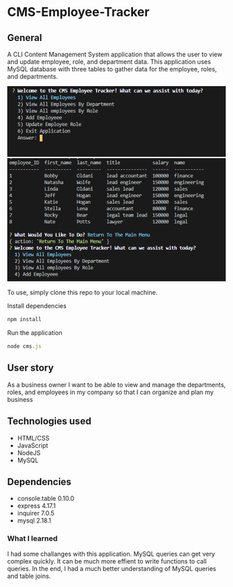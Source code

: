 # CMS-Employee-Tracker

## General 

A CLI Content Management System application that allows the user to view and update employee, role, and department data. This application uses MySQL database with three tables to gather data for the employee, roles, and departments.

![CMS Employee tracker](./assets/images/cms.png)
![CMS Employee tracker](./assets/images/cms2.png)


To use, simply clone this repo to your local machine.

Install dependencies
```node.js
npm install
```

Run the application
```node.js
node cms.js
```
## User story

As a business owner I want to be able to view and manage the departments, roles, and employees in my company so that I can organize and plan my business

## Technologies used
 
 * HTML/CSS
 * JavaScript
 * NodeJS
 * MySQL
 
 ## Dependencies
 
 * console.table 0.10.0
 * express 4.17.1
 * inquirer 7.0.5
 * mysql 2.18.1

### What I learned

I had some challanges with this application. MySQL queries can get very complex quickly. It can be much more effient to write functions to call queries. In the end, I had a much better understanding of MySQL queries and table joins.





